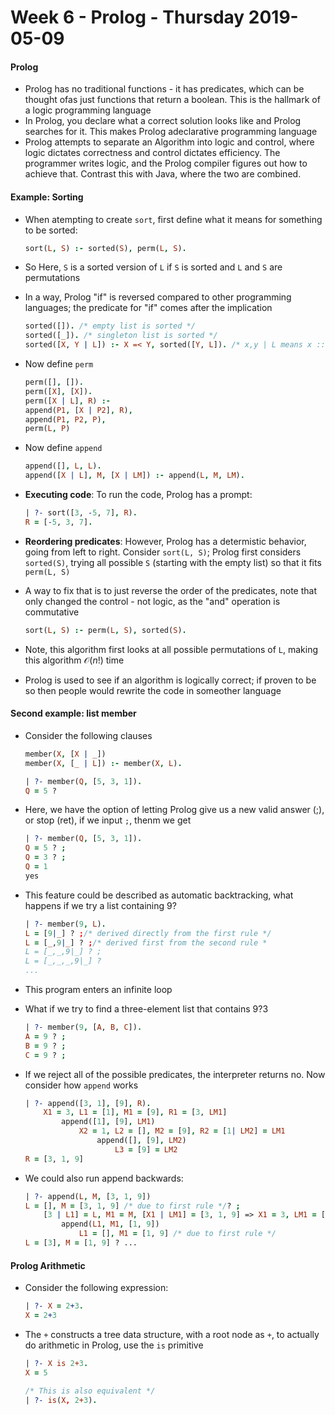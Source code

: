 # Week 6 - Prolog - Thursday 2019-05-09

#### Prolog

* Prolog has no traditional functions - it has predicates, which can be thought ofas just
    functions that return a boolean. This is the hallmark of a logic programming language
* In Prolog, you declare what a correct solution looks like and Prolog searches for it.
    This makes Prolog adeclarative programming language
* Prolog attempts to separate an Algorithm into logic and control, where logic dictates
    correctness and control dictates efficiency. The programmer writes logic, and the
    Prolog compiler figures out how to achieve that. Contrast this with Java, where the
    two are combined.

#### Example: Sorting

* When atempting to create `sort`, first define what it means for something to  be
    sorted:

    ```Prolog
    sort(L, S) :- sorted(S), perm(L, S).
    ```
* So Here, `S` is a sorted version of `L` if `S` is sorted and `L` and `S` are
    permutations
* In a way, Prolog "if" is reversed compared to other programming languages; the
    predicate for "if" comes after the implication

    ```Prolog
    sorted([]). /* empty list is sorted */
    sorted([_]). /* singleton list is sorted */
    sorted([X, Y | L]) :- X =< Y, sorted([Y, L]). /* x,y | L means x :: y :: L in OCaml */
    ```
* Now define `perm`

    ```Prolog
    perm([], []).
    perm([X], [X]).
    perm([X | L], R) :-
    append(P1, [X | P2], R),
    append(P1, P2, P),
    perm(L, P)
    ```
* Now define `append`

    ```Prolog
    append([], L, L).
    append([X | L], M, [X | LM]) :- append(L, M, LM).
    ```
* **Executing code**: To run the code, Prolog has a prompt:

    ```Prolog
    | ?- sort([3, -5, 7], R).
    R = [-5, 3, 7].
    ```
* **Reordering predicates**: However, Prolog has a determistic behavior, going from left
    to right. Consider `sort(L, S)`; Prolog first considers `sorted(S)`, trying all
    possible `S` (starting with the empty list) so that it fits `perm(L, S)`
* A way to fix that is to just reverse the order of the predicates, note that only
    changed the control - not logic, as the "and" operation is commutative

    ```Prolog
    sort(L, S) :- perm(L, S), sorted(S).
    ```
* Note, this algorithm first looks at all possible permutations of `L`, making this
    algorithm  $\mathcal{O}(n!)$ time
* Prolog is used to see if an algorithm is logically correct; if proven to be so then
    people would rewrite the code in someother language

#### Second example: list member

* Consider the following clauses

    ```Prolog
    member(X, [X | _])
    member(X, [_ | L]) :- member(X, L).

    | ?- member(Q, [5, 3, 1]).
    Q = 5 ?
    ```
* Here, we have the option of letting Prolog give us a new valid answer (;), or stop
    (ret), if we input `;`, thenm we get

    ```Prolog
    | ?- member(Q, [5, 3, 1]).
    Q = 5 ? ;
    Q = 3 ? ;
    Q = 1
    yes
    ```
* This feature could be described as automatic backtracking, what happens if we try a
    list containing 9?

    ```Prolog
    | ?- member(9, L).
    L = [9|_] ? ;/* derived directly from the first rule */
    L = [_,9|_] ? ;/* derived first from the second rule *
    L = [_,_,9|_] ? ;
    L = [_,_,_,9|_] ?
    ...
    ```
* This program enters an infinite loop
* What if we try to find a three-element list that contains 9?3

    ```Prolog
    | ?- member(9, [A, B, C]).
    A = 9 ? ;
    B = 9 ? ;
    C = 9 ? ;
    ```
* If we reject all of the possible predicates, the interpreter returns no. Now consider
    how `append` works

    ```Prolog
    | ?- append([3, 1], [9], R).
        X1 = 3, L1 = [1], M1 = [9], R1 = [3, LM1]
            append([1], [9], LM1)
                X2 = 1, L2 = [], M2 = [9], R2 = [1| LM2] = LM1
                    append([], [9], LM2)
                        L3 = [9] = LM2
    R = [3, 1, 9]
    ```
* We could also run append backwards:

    ```Prolog
    | ?- append(L, M, [3, 1, 9])
    L = [], M = [3, 1, 9] /* due to first rule */? ;
        [3 | L1] = L, M1 = M, [X1 | LM1] = [3, 1, 9] => X1 = 3, LM1 = [1, 9]
            append(L1, M1, [1, 9])
                L1 = [], M1 = [1, 9] /* due to first rule */
    L = [3], M = [1, 9] ? ...
    ```

#### Prolog Arithmetic

* Consider the following expression: 

    ```Prolog
    | ?- X = 2+3.
    X = 2+3
    ```
* The `+` constructs a tree data structure, with a root node as `+`, to actually do
    arithmetic in Prolog, use the `is` primitive

    ```Prolog
    | ?- X is 2+3.
    X = 5

    /* This is also equivalent */
    | ?- is(X, 2+3).
    ```

